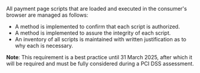 All payment page scripts that are loaded and executed in the consumer's browser are managed as follows:

- A method is implemented to confirm that each script is authorized.
- A method is implemented to assure the integrity of each script.
- An inventory of all scripts is maintained with written justification as to why each is necessary.

**Note**: This requirement is a best practice until 31 March 2025, after which it will be required and must be fully considered during a PCI DSS assessment.
